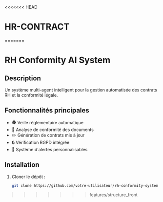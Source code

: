 <<<<<<< HEAD
# HR-CONTRACT
=======
# RH Conformity AI System

## Description

Un système multi-agent intelligent pour la gestion automatisée des contrats RH et la conformité légale.

## Fonctionnalités principales

- 🕵️ Veille réglementaire automatique
- 📑 Analyse de conformité des documents
- ✏️ Génération de contrats mis à jour
- 🔒 Vérification RGPD intégrée
- 🔔 Système d'alertes personnalisables

## Installation

1. Cloner le dépôt :
   ```bash
   git clone https://github.com/votre-utilisateur/rh-conformity-system.git
>>>>>>> features/structure_front
